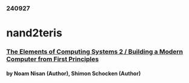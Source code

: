 ### 240927
# nand2teris
### [The Elements of Computing Systems 2 / Building a Modern Computer from First Principles](https://product.kyobobook.co.kr/detail/S000201485097)
#### by Noam Nisan (Author), Shimon Schocken (Author)
### <br/><br/><br/>


